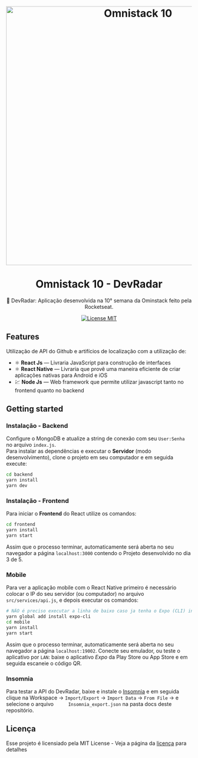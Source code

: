 <h1 align="center">
  <img src="https://i.imgur.com/O04nWsz.png" alt="Omnistack 10" width="700">
<br>
<br>
Omnistack 10 - DevRadar
</h1>

<p align="center"> 🚀 DevRadar: Aplicação desenvolvida na 10° semana da Ominstack feito pela Rocketseat.

<p align="center">
  <a href="https://opensource.org/licenses/MIT">
    <img src="https://img.shields.io/badge/License-MIT-blue.svg" alt="License MIT">
  </a>
</p>

## Features
Utilização de API do Github e artifícios de localização com a utilização de:

- ⚛️ **React Js** — Livraria JavaScript para construção de interfaces
- ⚛️ **React Native** — Livraria que provê uma maneira eficiente de criar aplicações nativas para Android e iOS
- 💹 **Node Js** — Web framework que permite utilizar javascript tanto no frontend quanto no backend


## Getting started

### Instalação - Backend
Configure o MongoDB e atualize a string de conexão com seu `User:Senha` no arquivo `index.js`.  
Para instalar as dependências e executar o **Servidor** (modo desenvolvimento), clone o projeto em seu computador e em seguida execute:
```bash
cd backend
yarn install
yarn dev
```

### Instalação - Frontend
Para iniciar o **Frontend** do React utilize os comandos:
```bash
cd frontend
yarn install
yarn start
```
Assim que o processo terminar, automaticamente será aberta no seu navegador a página `localhost:3000` contendo o Projeto desenvolvido no dia 3 de 5.  

### Mobile
Para ver a aplicação mobile com o React Native primeiro é necessário colocar o IP do seu servidor (ou computador) no arquivo `src/services/api.js`, e depois executar os comandos:
```bash
# NÃO é preciso executar a linha de baixo caso ja tenha o Expo (CLI) instalado
yarn global add install expo-cli
cd mobile
yarn install
yarn start
```
Assim que o processo terminar, automaticamente será aberta no seu navegador a página `localhost:19002`. Conecte seu emulador, ou teste o aplicativo por `LAN`: baixe o aplicativo *Expo* da Play Store ou App Store e em seguida escaneie o código QR.


### Insomnia 
Para testar a API do DevRadar, baixe e instale o [Insomnia](https://insomnia.rest/download/) e em seguida clique na Workspace → `Import/Export` → `Import Data` → `From File` → e selecione o arquivo ` 	Insomnia_export.json` na pasta docs deste repositório.

## Licença

Esse projeto é licensiado pela MIT License - Veja a página da [licença](https://opensource.org/licenses/MIT) para detalhes
